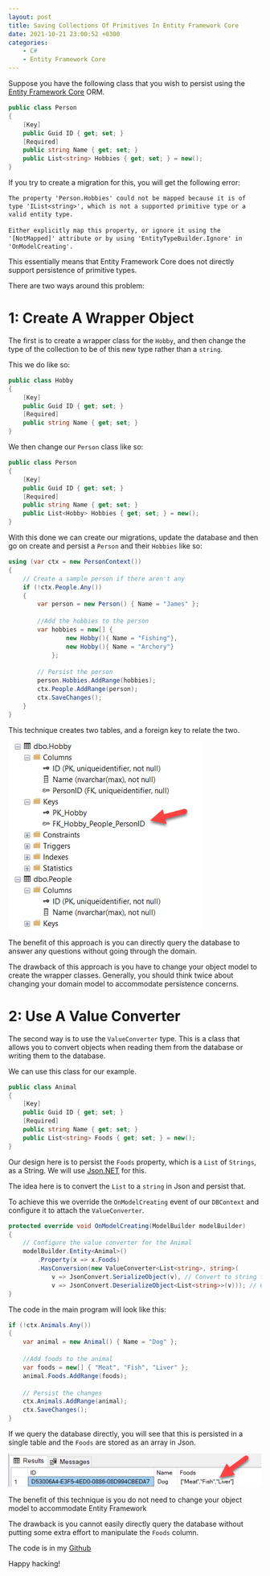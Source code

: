 ```yaml
---
layout: post
title: Saving Collections Of Primitives In Entity Framework Core
date: 2021-10-21 23:00:52 +0300
categories:
    - C#
    - Entity Framework Core
---
```

Suppose you have the following class that you wish to persist using the [Entity Framework Core](https://docs.microsoft.com/en-us/ef/) ORM.

```csharp
public class Person
{
    [Key]
    public Guid ID { get; set; }
    [Required]
    public string Name { get; set; }
    public List<string> Hobbies { get; set; } = new();
}
```

If you try to create a migration for this, you will get the following error:

```plaintext
The property 'Person.Hobbies' could not be mapped because it is of type 'IList<string>', which is not a supported primitive type or a valid entity type. 

Either explicitly map this property, or ignore it using the '[NotMapped]' attribute or by using 'EntityTypeBuilder.Ignore' in 'OnModelCreating'.
```

This essentially means that Entity Framework Core does not directly support persistence of primitive types.

There are two ways around this problem:

# 1: Create A Wrapper Object

The first is to create a wrapper class for the `Hobby`, and then change the type of the collection to be of this new type rather than a `string`.

This we do like so:

```csharp
public class Hobby
{
    [Key]
    public Guid ID { get; set; }
    [Required]
    public string Name { get; set; }
}
```

We then change our `Person` class like so:

```csharp
public class Person
{
    [Key]
    public Guid ID { get; set; }
    [Required]
    public string Name { get; set; }
    public List<Hobby> Hobbies { get; set; } = new();
}
```

With this done we can create our migrations, update the database and then go on create and persist a `Person` and their `Hobbies` like so:

```csharp
using (var ctx = new PersonContext())
{
    // Create a sample person if there aren't any
    if (!ctx.People.Any())
    {
        var person = new Person() { Name = "James" };

        //Add the hobbies to the person
        var hobbies = new[] {
                new Hobby(){ Name = "Fishing"},
                new Hobby(){ Name = "Archery"}
            };

        // Persist the person
        person.Hobbies.AddRange(hobbies);
        ctx.People.AddRange(person);
        ctx.SaveChanges();
    }
}
```

This technique creates two tables, and a foreign key to relate the two.

![](../images/2021/10/WrapperClass.png)

The benefit of this approach is you can directly  query the database to answer any questions without going through the domain.
  
The drawback of this approach is you have to change your object model to create the wrapper classes. Generally, you should think twice about changing your domain model to accommodate persistence concerns.

# 2: Use A Value Converter

The second way is to use the `ValueConverter` type. This is a class that allows you to convert objects when reading them from the database or writing them to the database.

We can use this class for our example.

```csharp
public class Animal
{
    [Key]
    public Guid ID { get; set; }
    [Required]
    public string Name { get; set; }
    public List<string> Foods { get; set; } = new();
}
```

Our design here is to persist the `Foods` property, which is a `List` of `Strings`, as a  String. We will use [Json.NET](https://www.newtonsoft.com/json) for this.

The idea here is to convert the `List` to a `string` in Json and persist that.

To achieve this we override the `OnModelCreating` event of our `DBContext` and configure it to attach the `ValueConverter`.

```csharp
protected override void OnModelCreating(ModelBuilder modelBuilder)
{
    // Configure the value converter for the Animal
    modelBuilder.Entity<Animal>()
        .Property(x => x.Foods)
        .HasConversion(new ValueConverter<List<string>, string>(
            v => JsonConvert.SerializeObject(v), // Convert to string for persistence
            v => JsonConvert.DeserializeObject<List<string>>(v))); // Convert to List<String> for use
}
```

The code in the main program will look like this:

```csharp
if (!ctx.Animals.Any())
{
    var animal = new Animal() { Name = "Dog" };

    //Add foods to the animal
    var foods = new[] { "Meat", "Fish", "Liver" };
    animal.Foods.AddRange(foods);

    // Persist the changes
    ctx.Animals.AddRange(animal);
    ctx.SaveChanges();
}
```

If we query the database directly, you will see that this is persisted in a single table and the `Foods` are stored as an array in Json.

![](../images/2021/10/ValueConverter.png)

The benefit of this technique is you do not need to change your object model to accommodate Entity Framework

The drawback is you cannot easily directly query the database without putting some extra effort to manipulate the `Foods` column.

The code is in my [Github](https://github.com/conradakunga/BlogCode/tree/master/2021-10-21%20-%20EF%20Persist%20Primitive%20Collection)

Happy hacking!



